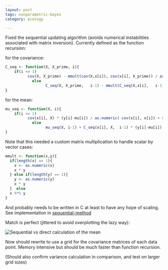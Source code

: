 ```yaml
---
layout: post
tags: nonparametric-bayes
category: ecology

---
```



Fixed the sequential updating algorithm (avoids numerical instabilities associated with matrix inversion).  Currently defined as the function recursion:

for the covariance:

```r
C_seq <- function(X, X_prime, i){
    if(i <= 1)
          cov(X, X_prime) - mmult(cov(X,x[i]), cov(x[i], X_prime)) / as.numeric( cov(x[i], x[i]) + sigma_n^2)
            else
                  C_seq(X, X_prime,   i-1) - mmult(C_seq(X,x[i],   i-1), C_seq(x[i], X_prime,   i-1)) / as.numeric( C_seq(x[i], x[i],   i-1)  + sigma_n^2  )
}
```

for the mean:

```r
mu_seq <- function(X, i){
    if(i <= 1)
          cov(x[i], X) * (y[i]-mu[i]) / as.numeric( cov(x[i], x[i]) + sigma_n^2)
            else
                  mu_seq(X, i-1) + C_seq(x[i], X,  i-1) * (y[i]-mu[i]) / as.numeric( C_seq(x[i], x[i], i-1)  + sigma_n^2 )
}
```


Note that this needed a custom matrix multiplication to handle scalar by vector cases:

```r
mmult <- function(x,y){
  if(length(x) == 1){
    x <- as.numeric(x) 
    x * y
  } else if(length(y) == 1){ 
    y <- as.numeric(y)
    x * y
  }  else 
  x %*% y
}
```

And probably needs to be written in C at least to have any hope of scaling. See implementation in [sequential-method](https://github.com/cboettig/nonparametric-bayes/blob/e19802885c6ddf2a30807e6b3addf2b9fa3e2ff0/inst/examples/sequential-method.md)


Match is perfect (jittered to avoid overplotting the lazy way):


![Sequential vs direct calculation of the mean](/2012/assets/figures/2012-11-19-58073767b5-unnamed-chunk-6.png) 

Now should rewrite to use a grid for the covariance matrices of each data point.  Memory intensive but should be much faster than function recursion.  


(Should also confirm variance calculation in comparison, and test on larger grid sizes)
